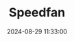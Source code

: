 ---
layout: post
title: Speedfan
summary: 
date: '2024-08-29 11:33:00'
#tags: [PC, Tools, Windows]
---